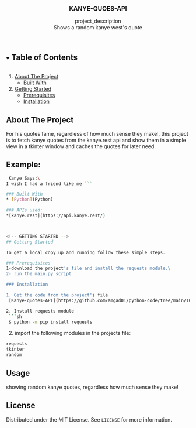 <br />
<p align="center">

  <h3 align="center">KANYE-QUOES-API</h3>

  <p align="center">
    project_description
    <br />
Shows a random kanye west's quote
   <br />
    <br />
  </p>



<!-- TABLE OF CONTENTS -->
<details open="open">
  <summary><h2 style="display: inline-block">Table of Contents</h2></summary>
  <ol>
    <li>
      <a href="#about-the-project">About The Project</a>
      <ul>
        <li><a href="#built-with">Built With</a></li>
      </ul>
    </li>
    <li>
      <a href="#getting-started">Getting Started</a>
      <ul>
        <li><a href="#prerequisites">Prerequisites</a></li>
        <li><a href="#installation">Installation</a></li>
      </ul>
    </li>
  </ol>
</details>



<!-- ABOUT THE PROJECT -->
## About The Project
For his quotes fame, regardless of how much sense they make!, this project is to fetch kanye quotes from the kanye.rest api and  show them in a simple view in a tkinter window and caches the quotes for later need.
## Example:
  ```sh
   Kanye Says:\
I wish I had a friend like me ```

### Built With
* [Python](Python)

### APIs used:
*[kanye.rest](https://api.kanye.rest/)



<!-- GETTING STARTED -->
## Getting Started

To get a local copy up and running follow these simple steps.

### Prerequisites
1-download the project's file and install the requests module.\
2- run the main.py script 

### Installation

1. Get the code from the project's file
   [Kanye-quotes-API](https://github.com/amgad01/python-code/tree/main/100%20days%20of%20code/APIs%20(requests)/kanye-quotes-API)

2. Install requests module
   ```sh
   $ python -m pip install requests
   ```
2. import the following modules in the projects file:
```sh
requests
tkinter
random
```


<!-- USAGE EXAMPLES -->
## Usage
showing random kanye quotes, regardless how much sense they make!

<!-- LICENSE -->
## License

Distributed under the MIT License. See `LICENSE` for more information.

